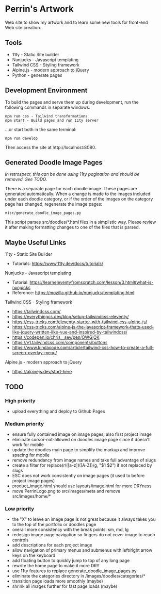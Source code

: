 # Perrin's Artwork

Web site to show my artwork and to learn some new tools for front-end Web site creation.


## Tools

- 11ty - Static Site builder
- Nunjucks - Javascript templating
- Tailwind CSS - Styling framework
- Alpine.js - modern approach to jQuery
- Python - generate pages


## Development Environment

To build the pages and serve them up during development, run the following commands in separate windows:

    npm run css - Tailwind transformations
    npm start - Build pages and run 11ty server

...or start both in the same terminal:

    npm run develop

Then access the site at http://localhost:8080.

## Generated Doodle Image Pages

_In retrospect, this can be done using 11ty pagination and should be removed.  See TODO._

There is a separate page for each doodle image.  These pages are generated automatically.
When a change is made to the images included under each doodle category, or if the order
of the images on the category page has changed, regenerate the image pages:

    misc/generate_doodle_image_pages.py

This script parses src/doodles/\*.html files in a simplistic way.  Please review it
after making formatting changes to one of the files that is parsed.


## Maybe Useful Links

11ty - Static Site Builder
- Tutorials: https://www.11ty.dev/docs/tutorials/

Nunjucks - Javascript templating
- Tutorial: https://learneleventyfromscratch.com/lesson/3.html#what-is-nunjucks
- Reference: https://mozilla.github.io/nunjucks/templating.html

Tailwind CSS - Styling framework
- https://tailwindcss.com/
- https://everythingcs.dev/blog/setup-tailwindcss-eleventy/
- https://css-tricks.com/eleventy-starter-with-tailwind-css-alpine-js/
- https://css-tricks.com/alpine-js-the-javascript-framework-thats-used-like-jquery-written-like-vue-and-inspired-by-tailwindcss/
- https://codepen.io/chris__sev/pen/QWGjQK
- https://v1.tailwindcss.com/components/buttons
- https://www.kindacode.com/article/tailwind-css-how-to-create-a-full-screen-overlay-menu/

Alpine.js - modern approach to jQuery
- https://alpinejs.dev/start-here


## TODO

### High priority
- upload everything and deploy to Github Pages

### Medium priority
- ensure fully contained image on image pages, also first project image
- eliminate cursor-not-allowed on doodles image page since it doesn't work for mobile
- update the doodles main page to simplify the markup and improve spacing for mobile
- remove redundancy from image names and take full advantage of slugs
- create a filter for replace(r/([a-z])([A-Z])/g, "$1 $2") if not replaced by slugs
- ESC does not work consistently on image pages (it used to before project image pages)
- product_image.html should use layouts/image.html for more DRYness
- move PerrinLogo.png to src/images/meta and remove src/images/home/*

### Low priority
- the "X" to leave an image page is not great because it always takes you to the top of the portfolio or doodles page
- overall more consistency with the break points: sm, md, lg
- redesign image page navigation so fingers do not cover image to reach controls
- add descriptions for each project image
- allow navigation of primary menus and submenus with left/right arrow keys on the keyboard
- add floating button to quickly jump to top of any long page
- rewrite the home page to make it more DRY
- use 11ty features to replace generate_doodle_image_pages.py
- eliminate the categories directory in /images/doodles/categories/*
- transition page loads more smoothly (maybe)
- shrink all images further for fast page loads (maybe)
